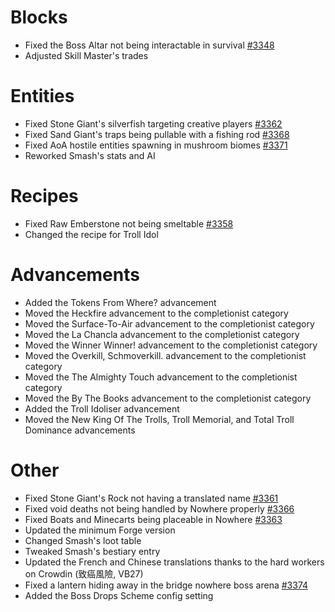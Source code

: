 # Blocks
* Fixed the Boss Altar not being interactable in survival [#3348](https://github.com/Tslat/Advent-Of-Ascension/issues/3348 "Github issue #3348")
* Adjusted Skill Master's trades

# Entities
* Fixed Stone Giant's silverfish targeting creative players [#3362](https://github.com/Tslat/Advent-Of-Ascension/issues/3362 "Github issue #3362")
* Fixed Sand Giant's traps being pullable with a fishing rod [#3368](https://github.com/Tslat/Advent-Of-Ascension/issues/3368 "Github issue #3368")
* Fixed AoA hostile entities spawning in mushroom biomes [#3371](https://github.com/Tslat/Advent-Of-Ascension/issues/3371 "Github issue #3371")
* Reworked Smash's stats and AI

# Recipes
* Fixed Raw Emberstone not being smeltable [#3358](https://github.com/Tslat/Advent-Of-Ascension/issues/3358 "Github issue #3358")
* Changed the recipe for Troll Idol

# Advancements
* Added the Tokens From Where? advancement
* Moved the Heckfire advancement to the completionist category
* Moved the Surface-To-Air advancement to the completionist category
* Moved the La Chancla advancement to the completionist category
* Moved the Winner Winner! advancement to the completionist category
* Moved the Overkill, Schmoverkill. advancement to the completionist category
* Moved the The Almighty Touch advancement to the completionist category
* Moved the By The Books advancement to the completionist category
* Added the Troll Idoliser advancement
* Moved the New King Of The Trolls, Troll Memorial, and Total Troll Dominance advancements

# Other
* Fixed Stone Giant's Rock not having a translated name [#3361](https://github.com/Tslat/Advent-Of-Ascension/issues/3361 "Github issue #3361")
* Fixed void deaths not being handled by Nowhere properly [#3366](https://github.com/Tslat/Advent-Of-Ascension/issues/3366 "Github issue #3366")
* Fixed Boats and Minecarts being placeable in Nowhere [#3363](https://github.com/Tslat/Advent-Of-Ascension/issues/3363 "Github issue #3363")
* Updated the minimum Forge version
* Changed Smash's loot table
* Tweaked Smash's bestiary entry
* Updated the French and Chinese translations thanks to the hard workers on Crowdin (致癌風險, VB27)
* Fixed a lantern hiding away in the bridge nowhere boss arena [#3374](https://github.com/Tslat/Advent-Of-Ascension/issues/3374 "Github issue #3374")
* Added the Boss Drops Scheme config setting
